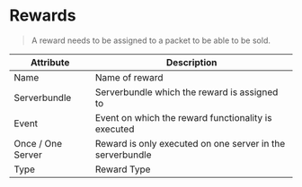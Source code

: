 # Rewards

> A reward needs to be assigned to a packet to be able to be sold.

| Attribute | Description |
| --- | --- |
| Name | Name of reward |
| Serverbundle | Serverbundle which the reward is assigned to |
| Event | Event on which the reward functionality is executed |
| Once / One Server | Reward is only executed on one server in the serverbundle |
| Type | Reward Type |

